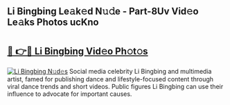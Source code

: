 ## Li Bingbing Le𝚊k𝚎d N𝚞𝚍e - Part-8Uv Vid𝚎o Le𝚊ks Photos ucKno

# <h2><a href="http://fbb5xg.evod.top/?m=Li+Bingbing">🔗 👉🔴 Li Bingbing Vid𝚎o Ph𝚘t𝚘s</a></h2>

[![Li Bingbing N𝚞d𝚎s](https://i.imgur.com/8V9OHl7.gif)](http://fbb5xg.evod.top/?m=Li+Bingbing)
Social media celebrity Li Bingbing and multimedia artist, famed for publishing dance and lifestyle-focused content through viral dance trends and short videos. Public figures Li Bingbing can use their influence to advocate for important causes. 

